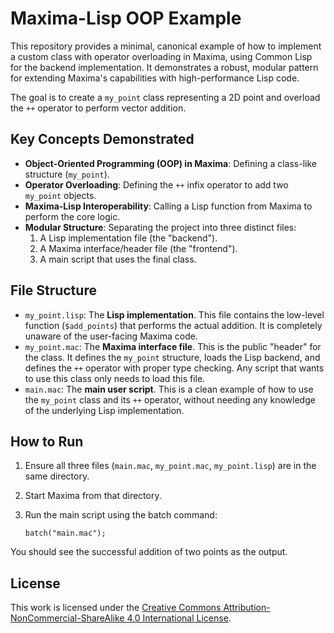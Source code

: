 # **Maxima-Lisp OOP Example**

This repository provides a minimal, canonical example of how to implement a custom class with operator overloading in Maxima, using Common Lisp for the backend implementation. It demonstrates a robust, modular pattern for extending Maxima's capabilities with high-performance Lisp code.

The goal is to create a `my_point` class representing a 2D point and overload the `++` operator to perform vector addition.

## **Key Concepts Demonstrated**

* **Object-Oriented Programming (OOP) in Maxima**: Defining a class-like structure (`my_point`).  
* **Operator Overloading**: Defining the `++` infix operator to add two `my_point` objects.  
* **Maxima-Lisp Interoperability**: Calling a Lisp function from Maxima to perform the core logic.  
* **Modular Structure**: Separating the project into three distinct files:  
  1. A Lisp implementation file (the "backend").  
  2. A Maxima interface/header file (the "frontend").  
  3. A main script that uses the final class.

## **File Structure**

* `my_point.lisp`: The **Lisp implementation**. This file contains the low-level function (`$add_points`) that performs the actual addition. It is completely unaware of the user-facing Maxima code.  
* `my_point.mac`: The **Maxima interface file**. This is the public "header" for the class. It defines the `my_point` structure, loads the Lisp backend, and defines the `++` operator with proper type checking. Any script that wants to use this class only needs to load this file.  
* `main.mac`: The **main user script**. This is a clean example of how to use the `my_point` class and its `++` operator, without needing any knowledge of the underlying Lisp implementation.

## **How to Run**

1. Ensure all three files (`main.mac`, `my_point.mac`, `my_point.lisp`) are in the same directory.  
2. Start Maxima from that directory.  
3. Run the main script using the batch command:  

   ```
   batch("main.mac");
   ```

You should see the successful addition of two points as the output.

## **License**

This work is licensed under the [Creative Commons Attribution-NonCommercial-ShareAlike 4.0 International License](http://creativecommons.org/licenses/by-nc-sa/4.0/).